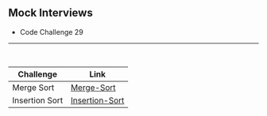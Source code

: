 ## Mock Interviews
- Code Challenge 29

---
<br>


| Challenge       | Link                               |
| ---             | ---                                |
| Merge Sort      | [Merge-Sort](./MergeSort/)         |
| Insertion Sort  | [Insertion-Sort](./InsertionSort/) |